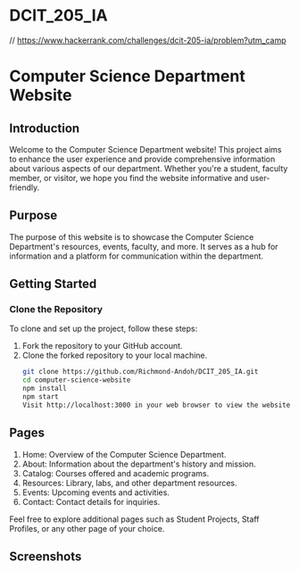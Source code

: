# DCIT_205_IA
// https://www.hackerrank.com/challenges/dcit-205-ia/problem?utm_camp

# Computer Science Department Website

## Introduction

Welcome to the Computer Science Department website! This project aims to enhance the user experience and provide comprehensive information about various aspects of our department. Whether you're a student, faculty member, or visitor, we hope you find the website informative and user-friendly.

## Purpose

The purpose of this website is to showcase the Computer Science Department's resources, events, faculty, and more. It serves as a hub for information and a platform for communication within the department.

## Getting Started

### Clone the Repository

To clone and set up the project, follow these steps:

1. Fork the repository to your GitHub account.
2. Clone the forked repository to your local machine.
   ```bash
   git clone https://github.com/Richmond-Andoh/DCIT_205_IA.git
   cd computer-science-website
   npm install
   npm start
   Visit http://localhost:3000 in your web browser to view the website.


## Pages

1. Home: Overview of the Computer Science Department.
2. About: Information about the department's history and mission.
3. Catalog: Courses offered and academic programs.
4. Resources: Library, labs, and other department resources.
5. Events: Upcoming events and activities.
6. Contact: Contact details for inquiries.

<p>Feel free to explore additional pages such as Student Projects, Staff Profiles, or any other page of your choice.</p>

## Screenshots
